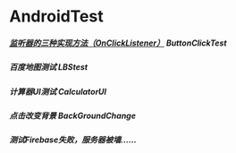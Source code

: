 # AndroidTest
##### [监听器的三种实现方法（OnClickListener）](https://www.cnblogs.com/releasing/p/5236806.html) ButtonClickTest
##### 百度地图测试 LBStest
##### 计算器UI测试 CalculatorUI
##### 点击改变背景 BackGroundChange
##### 测试Firebase失败，服务器被墙……
